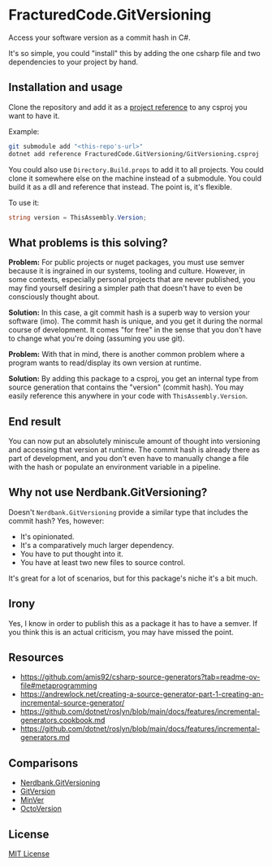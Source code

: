 # FracturedCode.GitVersioning

Access your software version as a commit hash in C#.

It's so simple, you could "install" this by adding the one csharp file and 
two dependencies to your project by hand.

## Installation and usage

Clone the repository and add it as a [project reference](https://learn.microsoft.com/en-us/dotnet/core/tools/dotnet-add-reference) to any csproj you 
want to have it.

Example:
```Bash
git submodule add "<this-repo's-url>"
dotnet add reference FracturedCode.GitVersioning/GitVersioning.csproj
```

You could also use `Directory.Build.props` to add it to all 
projects. You could clone it somewhere else on the machine instead of a 
submodule. You could build it as a dll and reference that instead. The point 
is, it's flexible.

To use it:

```csharp
string version = ThisAssembly.Version;
```

## What problems is this solving?

**Problem:** For public projects or nuget packages, you must use semver because 
it is 
ingrained in our systems, tooling and culture. However, in some contexts, 
especially personal projects that are never published, you may find yourself 
desiring a 
simpler path that doesn't have to even be consciously thought about.

**Solution:** In this case, a git commit hash is a superb way to version your 
software (imo). The 
commit hash is unique, and you get it during the normal course of 
development. It comes "for free" in the sense that you don't have to change 
what you're doing (assuming you use git).

**Problem:** With that in mind, there is another common problem where a program 
wants to read/display its own version at runtime.

**Solution:** By adding this package to a csproj, you get an internal type 
from source generation that contains the "version" (commit hash). You may 
easily reference this anywhere in your code with `ThisAssembly.Version`.

## End result

You can now put an absolutely miniscule amount of thought into versioning 
and accessing that version at runtime. 
The commit hash is already there as part of development, and you don't even have
to manually change a file with the hash or populate an environment variable 
in a pipeline.

## Why not use Nerdbank.GitVersioning?

Doesn't `Nerdbank.GitVersioning` provide a similar type that includes the 
commit hash? Yes, however:

- It's opinionated.
- It's a comparatively much larger dependency.
- You have to put thought into it.
- You have at least two new files to source control.

It's great for a lot of scenarios, but for this package's niche it's 
a bit much.

## Irony

Yes, I know in order to publish this as a package it has to have a semver. If 
you think this is an actual criticism, you may have missed the point.

## Resources
- https://github.com/amis92/csharp-source-generators?tab=readme-ov-file#metaprogramming
- https://andrewlock.net/creating-a-source-generator-part-1-creating-an-incremental-source-generator/
- https://github.com/dotnet/roslyn/blob/main/docs/features/incremental-generators.cookbook.md
- https://github.com/dotnet/roslyn/blob/main/docs/features/incremental-generators.md

## Comparisons
- [Nerdbank.GitVersioning](https://github.com/dotnet/Nerdbank.GitVersioning)
- [GitVersion](https://gitversion.net/)
- [MinVer](https://github.com/adamralph/minver)
- [OctoVersion](https://github.com/OctopusDeploy/OctoVersion)

## License

[MIT License](./LICENSE)